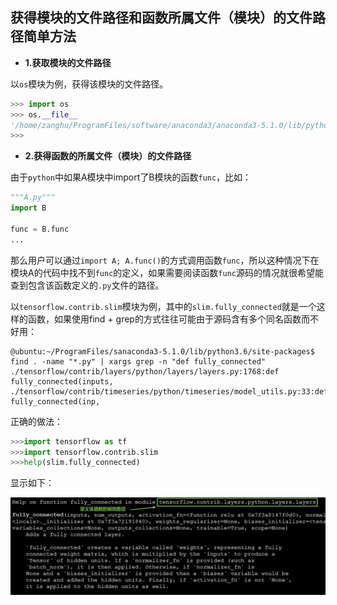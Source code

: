 ## 获得模块的文件路径和函数所属文件（模块）的文件路径简单方法

* **1.获取模块的文件路径**

以`os`模块为例，获得该模块的文件路径。

```python
>>> import os
>>> os.__file__
'/home/zanghu/ProgramFiles/software/anaconda3/anaconda3-5.1.0/lib/python3.6/os.py'
>>> 
```

* **2.获得函数的所属文件（模块）的文件路径**

由于`python`中如果A模块中import了B模块的函数`func`，比如：

```python
"""A.py"""
import B

func = B.func
...
```

那么用户可以通过`import A; A.func()`的方式调用函数`func`，所以这种情况下在模块A的代码中找不到`func`的定义，如果需要阅读函数`func`源码的情况就很希望能查到包含该函数定义的`.py`文件的路径。

以`tensorflow.contrib.slim`模块为例，其中的`slim.fully_connected`就是一个这样的函数，如果使用find + grep的方式往往可能由于源码含有多个同名函数而不好用：

```shell
@ubuntu:~/ProgramFiles/sanaconda3-5.1.0/lib/python3.6/site-packages$ find . -name "*.py" | xargs grep -n "def fully_connected"
./tensorflow/contrib/layers/python/layers/layers.py:1768:def fully_connected(inputs,
./tensorflow/contrib/timeseries/python/timeseries/model_utils.py:33:def fully_connected(inp,
```

正确的做法：

```python
>>>import tensorflow as tf
>>>import tensorflow.contrib.slim
>>>help(slim.fully_connected)
```

显示如下：

![](/assets/python021_002.png)





